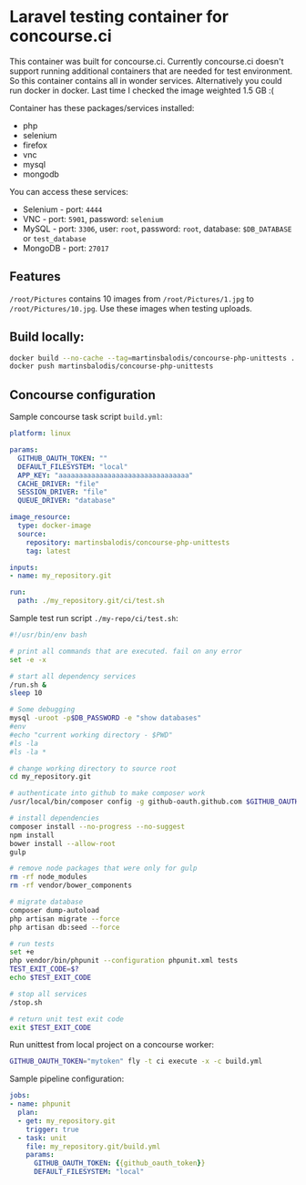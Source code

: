 # Laravel testing container for concourse.ci
This container was built for concourse.ci. Currently concourse.ci doesn't 
support running additional containers that are needed for test environment. 
So this container contains all in wonder services. Alternatively you could run 
docker in docker. Last time I checked the image weighted 1.5 GB :(


Container has these packages/services installed:

 * php
 * selenium
 * firefox
 * vnc
 * mysql
 * mongodb

You can access these services:

 * Selenium - port: `4444`
 * VNC - port: `5901`, password: `selenium`
 * MySQL - port: `3306`, user: `root`, password: `root`, database: `$DB_DATABASE` or `test_database`
 * MongoDB - port: `27017`
 
## Features

`/root/Pictures` contains 10 images from `/root/Pictures/1.jpg` to `/root/Pictures/10.jpg`.
Use these images when testing uploads.

## Build locally:

```bash
docker build --no-cache --tag=martinsbalodis/concourse-php-unittests .
docker push martinsbalodis/concourse-php-unittests
```

## Concourse configuration

Sample concourse task script `build.yml`:

```yml
platform: linux

params:
  GITHUB_OAUTH_TOKEN: ""
  DEFAULT_FILESYSTEM: "local"
  APP_KEY: "aaaaaaaaaaaaaaaaaaaaaaaaaaaaaaaa"
  CACHE_DRIVER: "file"
  SESSION_DRIVER: "file"
  QUEUE_DRIVER: "database"

image_resource:
  type: docker-image
  source:
    repository: martinsbalodis/concourse-php-unittests
    tag: latest

inputs:
- name: my_repository.git

run:
  path: ./my_repository.git/ci/test.sh
```


Sample test run script `./my-repo/ci/test.sh`:

```bash
#!/usr/bin/env bash

# print all commands that are executed. fail on any error
set -e -x

# start all dependency services
/run.sh &
sleep 10

# Some debugging
mysql -uroot -p$DB_PASSWORD -e "show databases"
#env
#echo "current working directory - $PWD"
#ls -la
#ls -la *

# change working directory to source root
cd my_repository.git

# authenticate into github to make composer work
/usr/local/bin/composer config -g github-oauth.github.com $GITHUB_OAUTH_TOKEN

# install dependencies
composer install --no-progress --no-suggest
npm install
bower install --allow-root
gulp

# remove node packages that were only for gulp
rm -rf node_modules
rm -rf vendor/bower_components

# migrate database
composer dump-autoload
php artisan migrate --force
php artisan db:seed --force

# run tests
set +e
php vendor/bin/phpunit --configuration phpunit.xml tests
TEST_EXIT_CODE=$?
echo $TEST_EXIT_CODE

# stop all services
/stop.sh

# return unit test exit code
exit $TEST_EXIT_CODE
```

Run unittest from local project on a concourse worker:

```bash
GITHUB_OAUTH_TOKEN="mytoken" fly -t ci execute -x -c build.yml
```

Sample pipeline configuration:

```yml
jobs:
- name: phpunit
  plan:
  - get: my_repository.git
    trigger: true
  - task: unit
    file: my_repository.git/build.yml
    params:
      GITHUB_OAUTH_TOKEN: {{github_oauth_token}}
      DEFAULT_FILESYSTEM: "local"
```